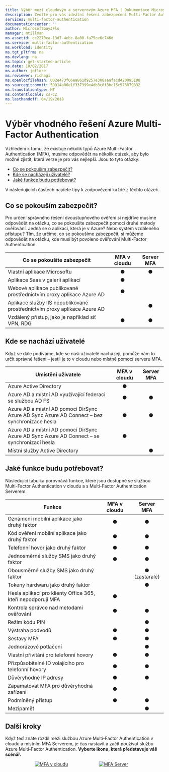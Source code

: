 ```yaml
---
title: Výběr mezi cloudovým a serverovým Azure MFA | Dokumentace Microsoftu
description: Zvolte pro vás ideální řešení zabezpečení Multi-Factor Authentication položením otázky, co se pokoušíte zabezpečit a kde se nachází vaši uživatelé.  Pak vyberte cloud, server MFA nebo AD FS.
services: multi-factor-authentication
documentationcenter: ''
author: MicrosoftGuyJFlo
manager: mtillman
ms.assetid: ec2270ea-13d7-4ebc-8a00-fa75ce6c746d
ms.service: multi-factor-authentication
ms.workload: identity
ms.tgt_pltfrm: na
ms.devlang: na
ms.topic: get-started-article
ms.date: 10/02/2017
ms.author: joflore
ms.reviewer: richagi
ms.openlocfilehash: 002e473f66ea861d9257e308aaafacd420095108
ms.sourcegitcommit: 59914a06e1f337399e4db3c6f3bc15c573079832
ms.translationtype: HT
ms.contentlocale: cs-CZ
ms.lasthandoff: 04/19/2018
---
```

# <a name="choose-the-azure-multi-factor-authentication-solution-for-you"></a>Výběr vhodného řešení Azure Multi-Factor Authentication
Vzhledem k tomu, že existuje několik typů Azure Multi-Factor Authentication (MFA), musíme odpovědět na několik otázek, aby bylo možné zjistit, která verze je pro vás nejlepší.  Jsou to tyto otázky:

* [Co se pokouším zabezpečit?](#what-am-i-trying-to-secure)
* [Kde se nacházejí uživatelé?](#where-are-the-users-located)
* [Jaké funkce budu potřebovat?](#what-features-do-i-need)

V následujících částech najdete tipy k zodpovězení každé z těchto otázek.

## <a name="what-am-i-trying-to-secure"></a>Co se pokouším zabezpečit?
Pro určení správného řešení dvoustupňového ověření si nejdříve musíme odpovědět na otázku, co se pokoušíte zabezpečit pomocí druhé metody ověřování.  Jedná se o aplikaci, která je v Azure?  Nebo systém vzdáleného přístupu?  Tím, že určíme, co se pokoušíme zabezpečit, si můžeme odpovědět na otázku, kde musí být povoleno ověřování Multi-Factor Authentication.  

| Co se pokoušíte zabezpečit | MFA v cloudu | Server MFA |
| --- |:---:|:---:|
| Vlastní aplikace Microsoftu |● |● |
| Aplikace Saas v galerii aplikací |● |  |
| Webové aplikace publikované prostřednictvím proxy aplikace Azure AD |● |  |
| Aplikace služby IIS nepublikované prostřednictvím proxy aplikace Azure AD | |● |
| Vzdálený přístup, jako je například síť VPN, RDG | ● | ● |

## <a name="where-are-the-users-located"></a>Kde se nachází uživatelé
Když se dále podíváme, kde se naši uživatelé nacházejí, pomůže nám to určit správné řešení – jestli je to v cloudu nebo místně pomocí serveru MFA.

| Umístění uživatele | MFA v cloudu | Server MFA |
| --- |:---:|:---:|
| Azure Active Directory |● | |
| Azure AD a místní AD využívající federaci se službou AD FS |● |● |
| Azure AD a místní AD pomocí DirSync Azure AD Sync Azure AD Connect – bez synchronizace hesla |● |● |
| Azure AD a místní AD pomocí DirSync Azure AD Sync Azure AD Connect – se synchronizací hesla |● | |
| Místní služby Active Directory | |● |

## <a name="what-features-do-i-need"></a>Jaké funkce budu potřebovat?
Následující tabulka porovnává funkce, které jsou dostupné se službou Multi-Factor Authentication v cloudu a s Multi-Factor Authentication Serverem.

| Funkce | MFA v cloudu | Server MFA |
| --- |:---:|:---:|
| Oznámení mobilní aplikace jako druhý faktor | ● | ● |
| Kód ověření mobilní aplikace jako druhý faktor | ● | ● |
| Telefonní hovor jako druhý faktor | ● | ● |
| Jednosměrné služby SMS jako druhý faktor | ● | ● |
| Obousměrné služby SMS jako druhý faktor | | ● (zastaralé)| 
| Tokeny hardwaru jako druhý faktor | | ● |
| Hesla aplikací pro klienty Office 365, kteří nepodporují MFA | ● | |
| Kontrola správce nad metodami ověřování | ● | ● |
| Režim kódu PIN | | ● |
| Výstraha podvodů |● | ● |
| Sestavy MFA |● | ● |
| Jednorázové potlačení | | ● |
| Vlastní přivítání pro telefonní hovory | ● | ● |
| Přizpůsobitelné ID volajícího pro telefonní hovory | ● | ● |
| Důvěryhodné IP adresy | ● | ● |
| Zapamatovat MFA pro důvěryhodná zařízení | ● | |
| Podmíněný přístup | ● | ● |
| Mezipaměť |  | ● |

## <a name="next-steps"></a>Další kroky

Když teď znáte rozdíl mezi službou Azure Multi-Factor Authentication v cloudu a místním MFA Serverem, je čas nastavit a začít používat službu Azure Multi-Factor Authentication. **Vyberte ikonu, která představuje váš scénář.**

<center>

[![MFA v cloudu](./media/concept-mfa-whichversion/cloud2.png)](howto-mfa-getstarted.md)&nbsp;&nbsp;&nbsp;&nbsp;&nbsp;&nbsp;&nbsp;&nbsp;&nbsp;&nbsp;&nbsp;&nbsp;&nbsp;&nbsp;&nbsp;&nbsp;&nbsp;&nbsp;&nbsp;&nbsp;&nbsp;&nbsp;&nbsp;&nbsp;&nbsp;[![MFA Server](./media/concept-mfa-whichversion/server2.png)](../../multi-factor-authentication/multi-factor-authentication-get-started-server.md)&nbsp;&nbsp;&nbsp;&nbsp;&nbsp;</center>
